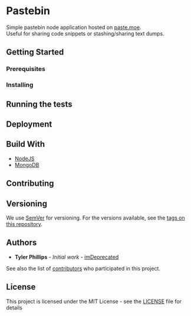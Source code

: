 # Pastebin

Simple pastebin node application hosted on [paste.moe](http://www.paste.moe/).  
Useful for sharing code snippets or stashing/sharing text dumps.

## Getting Started



### Prerequisites



### Installing



## Running the tests

## Deployment

## Build With

* [NodeJS](https://nodejs.org/en/)
* [MongoDB](https://www.mongodb.com/)

## Contributing

## Versioning

We use [SemVer](http://semver.org/) for versioning. For the versions available, see the [tags on this repository](https://github.com/imDeprecated/pastebin/tags). 

## Authors

* **Tyler Phillips** - *Initial work* - [imDeprecated](https://github.com/imDeprecated)

See also the list of [contributors](https://github.com/imDeprecated/pastebin/graphs/contributors) who participated in this project.

## License

This project is licensed under the MIT License - see the [LICENSE](LICENSE) file for details